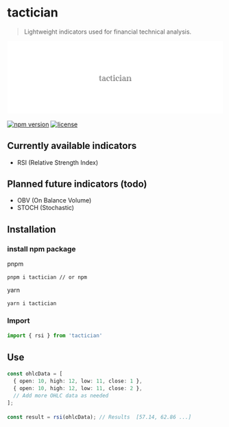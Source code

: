# tactician

> Lightweight indicators used for financial technical analysis.

<div align="left">
  <img width="750" heigth="250" src="/static/logo-tactician.jpeg" alt="tactician logo">
</div>

[![npm version](https://badge.fury.io/js/tactician.svg)](https://badge.fury.io/js/tactician)
[![license](https://img.shields.io/github/license/mashape/apistatus.svg)](https://github.com/bartdominiak/tactician/blob/master/LICENSE.md)

## Currently available indicators
- RSI (Relative Strength Index)

## Planned future indicators (todo)
- OBV (On Balance Volume)
- STOCH (Stochastic)

## Installation

### install npm package

pnpm
```node
pnpm i tactician // or npm
```

yarn
```node
yarn i tactician
```

### Import
```typescript
import { rsi } from 'tactician'
```

## Use
```typescript
const ohlcData = [
  { open: 10, high: 12, low: 11, close: 1 },
  { open: 10, high: 12, low: 11, close: 2 },
  // Add more OHLC data as needed
];

const result = rsi(ohlcData); // Results  [57.14, 62.86 ...]
```
